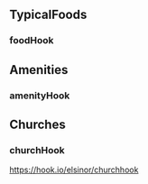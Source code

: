 ## TypicalFoods
### foodHook

## Amenities
### amenityHook

## Churches
### churchHook
https://hook.io/elsinor/churchhook
